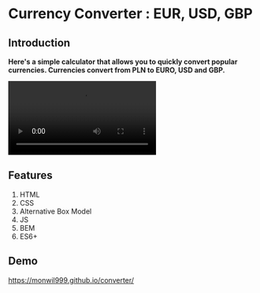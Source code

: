 # Currency Converter : EUR, USD, GBP

## Introduction

**Here's a simple calculator that allows you to quickly convert popular currencies.
Currencies convert from PLN to EURO, USD and GBP.**

![Currency Converter](./images/KANTOR.mp4)

## Features

1. HTML
1. CSS
1. Alternative Box Model
1. JS
1. BEM
1. ES6+

## Demo

https://monwil999.github.io/converter/
